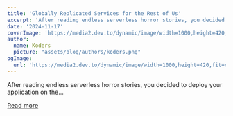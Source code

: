 ```yaml
---
title: 'Globally Replicated Services for the Rest of Us'
excerpt: 'After reading endless serverless horror stories, you decided to deploy your application on the...'
date: '2024-11-17'
coverImage: 'https://media2.dev.to/dynamic/image/width=1000,height=420,fit=cover,gravity=auto,format=auto/https%3A%2F%2Fdev-to-uploads.s3.amazonaws.com%2Fuploads%2Farticles%2Fpf5ue1norubrq85votb2.png'
author:
  name: Koders
  picture: "assets/blog/authors/koders.png"
ogImage:
  url: 'https://media2.dev.to/dynamic/image/width=1000,height=420,fit=cover,gravity=auto,format=auto/https%3A%2F%2Fdev-to-uploads.s3.amazonaws.com%2Fuploads%2Farticles%2Fpf5ue1norubrq85votb2.png'
---
```


After reading endless serverless horror stories, you decided to deploy your application on the...

[Read more](https://dev.to/code42cate/globally-replicated-services-for-the-rest-of-us-7o2)
